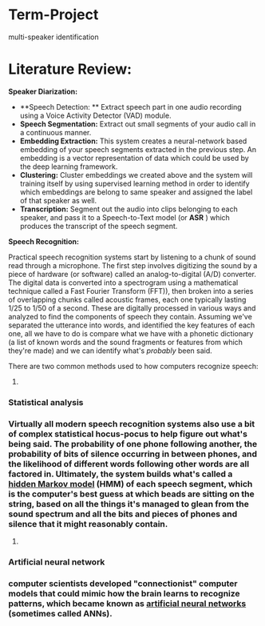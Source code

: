 # Term-Project
multi-speaker identification 
# Literature Review:

**Speaker Diarization:**

- **Speech Detection: ** Extract speech part in one audio recording using a Voice Activity Detector (VAD) module.
- **Speech Segmentation:** Extract out small segments of your audio call in a continuous manner.
- **Embedding Extraction:**  This system creates a neural-network based embedding of your speech segments extracted in the previous step. An embedding is a vector representation of data which could be used by the deep learning framework.
- **Clustering:**  Cluster embeddings we created above and the system will training itself by using supervised learning method in order to identify which embeddings are belong to same speaker and assigned the label of that speaker as well.
- **Transcription:** Segment out the audio into clips belonging to each speaker, and pass it to a Speech-to-Text model (or  **ASR** ) which produces the transcript of the speech segment.

**Speech Recognition:**

Practical speech recognition systems start by listening to a chunk of sound read through a microphone. The first step involves digitizing the sound by a piece of hardware (or software) called an analog-to-digital (A/D) converter. The digital data is converted into a spectrogram using a mathematical technique called a Fast Fourier Transform (FFT)), then broken into a series of overlapping chunks called acoustic frames, each one typically lasting 1/25 to 1/50 of a second. These are digitally processed in various ways and analyzed to find the components of speech they contain. Assuming we&#39;ve separated the utterance into words, and identified the key features of each one, all we have to do is compare what we have with a phonetic dictionary (a list of known words and the sound fragments or features from which they&#39;re made) and we can identify what&#39;s _probably_ been said.

There are two common methods used to how computers recognize speech:

1.
### Statistical analysis

### Virtually all modern speech recognition systems also use a bit of complex statistical hocus-pocus to help figure out what&#39;s being said. The probability of one phone following another, the probability of bits of silence occurring in between phones, and the likelihood of different words following other words are all factored in. Ultimately, the system builds what&#39;s called a [hidden Markov model](https://en.wikipedia.org/wiki/Hidden_Markov_model) (HMM) of each speech segment, which is the computer&#39;s best guess at which beads are sitting on the string, based on all the things it&#39;s managed to glean from the sound spectrum and all the bits and pieces of phones and silence that it might reasonably contain.

1.
### Artificial neural network

###  computer scientists developed &quot;connectionist&quot; computer models that could mimic how the brain learns to recognize patterns, which became known as [artificial neural networks](https://www.explainthatstuff.com/introduction-to-neural-networks.html) (sometimes called ANNs).
